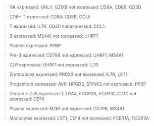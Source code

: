 >NK
expressed: GNLY, GZMB
not expressed: CD8A, CD8B, CD3D

>CD8+ T
expressed: CD8A, CD8B, CCL5

>T
expressed: IL7R, CD3D
not expressed: CCL5

>B
expressed: MS4A1
not expressed: UHRF1

>Platelet
expressed: PPBP

>Pre-B
expressed: CD79B
not expressed: UHRF1, MS4A1

>CLP
expressed: UHRF1
not expressed: IL7R

>Erythroblast
expressed: PRDX2
not expressed: IL7R, LST1

>Progenitors
expressed: AVP, HPGDS, SPINK2
not expressed: PPBP

>Dendritic Cell
expressed: LILRA4, FCGR3A, FCER1A, CD1C
not expressed: CD14

>Plasma
expressed: MZB1
not expressed: CD79B, MS4A1

>Monocytes
expressed: LST1, CD14
not expressed: FCER1A, FCGR3A
